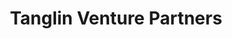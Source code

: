 ---
layout: firm_page
title: "Tanglin Venture Partners"
id: "tanglinvp.com"
permalink: "/tanglinventurepartnerstanglinvp.com/"
website: "https://www.tanglinvp.com"
offices: "Singapore (Singapore), Bengaluru (India)"
investment_stages: "Seed, Series A"
portfolio_companies: "Pocket FM, Credgenics, Moglix, Lifelong, Sugar.fit, Good Flippin' Burgers, abCoffee, Scapia, Public & Inshorts, Beco, Plum, Open, Ninjacart, Trusting, Jupiter, Rupeek, RapidBox, SuperOps, Houseware Product Analytics Platform, ExMyB, Pepper Content, Bukuwarung, Scenes, PingSafe"
portfolio_link: "https://www.tanglinvp.com/portfolio"
investment_markets: "FinTech, Consumer Tech/Consumer Internet, Creator Economy, SaaS/Software"
founded_year: "2018"
description: "Tanglin Venture Partners is a venture capital firm partnering with exceptional entrepreneurs employing a technology-first approach to solve complex, local problems. They focus on building fast-growing businesses with large profit pools and maintain a concentrated portfolio of long-term relationships."
linkedin: "https://sg.linkedin.com/company/tanglin-venture-partners"
twitter: ""
instagram: ""
team_page: "https://www.tanglinvp.com/team"
investor_type: "Venture Capital"
crunchbase: "https://www.crunchbase.com/organization/tanglin-venture-partners"
pitchbook: "https://pitchbook.com/profiles/investor/267800-77"

# SEO Optimization
meta_title: "Tanglin Venture Partners - VC Firm - projectstartups.com"
meta_description: "Tanglin Venture Partners, Tanglin Venture Partners is a venture capital firm partnering with exceptional entrepreneurs employing a technology-first approach to solve complex, l..."
meta_keywords: "Tanglin Venture Partners, FinTech, Consumer Tech/Consumer Internet, Creator Economy, SaaS/Software, VC firm, venture capital, startup investor, projectstartups.com"
canonical_url: "https://vc.projectstartups.com/tanglinventurepartnerstanglinvp.com/"
---